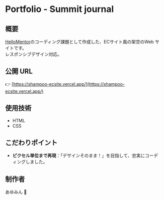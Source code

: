 # Portfolio - Summit journal

## 概要

[HelloMentor](https://hellomentor.jp/)のコーディング課題として作成した、ECサイト風の架空のWeb サイトです。  
レスポンシブデザイン対応。

## 公開 URL

👉 [https://shampoo-ecsite.vercel.app/](https://shampoo-ecsite.vercel.app/)

## 使用技術

- HTML
- CSS

## こだわりポイント

- **ピクセル単位まで再現**：「デザインそのまま！」を目指して、忠実にコーディングしました。


## 制作者

あゆみん 🌻